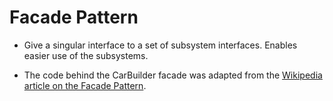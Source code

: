 # Facade Pattern

* Give a singular interface to a set of subsystem interfaces. Enables easier use of the subsystems.

* The code behind the CarBuilder facade was adapted from the [Wikipedia article on the Facade Pattern](https://en.wikipedia.org/wiki/Facade_pattern).

